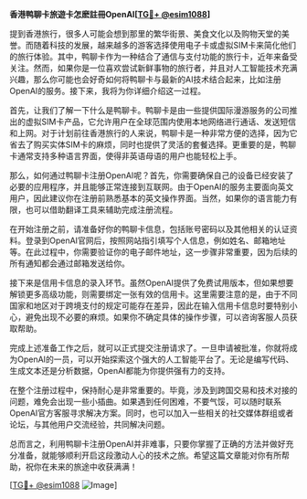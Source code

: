 **香港鸭聊卡旅遊卡怎麽註冊OpenAI[[TG💪+ @esim1088](https://t.me/s/esim1088)]**

提到香港旅行，很多人可能会想到那里的繁华街景、美食文化以及购物天堂的美誉。而随着科技的发展，越来越多的游客选择使用电子卡或虚拟SIM卡来简化他们的旅行体验。其中，鸭聊卡作为一种结合了通信与支付功能的旅行卡，近年来备受关注。然而，如果你是一位喜欢尝试新鲜事物的旅行者，并且对人工智能技术充满兴趣，那么你可能也会好奇如何将鸭聊卡与最新的AI技术结合起来，比如注册OpenAI的服务。接下来，我将为你详细介绍这一过程。

首先，让我们了解一下什么是鸭聊卡。鸭聊卡是由一些提供国际漫游服务的公司推出的虚拟SIM卡产品，它允许用户在全球范围内使用本地网络进行通话、发送短信和上网。对于计划前往香港旅行的人来说，鸭聊卡是一种非常方便的选择，因为它省去了购买实体SIM卡的麻烦，同时也提供了灵活的套餐选择。更重要的是，鸭聊卡通常支持多种语言界面，使得非英语母语的用户也能轻松上手。

那么，如何通过鸭聊卡注册OpenAI呢？首先，你需要确保自己的设备已经安装了必要的应用程序，并且能够正常连接到互联网。由于OpenAI的服务主要面向英文用户，因此建议你在注册前熟悉基本的英文操作界面。当然，如果你的语言能力有限，也可以借助翻译工具来辅助完成注册流程。

在开始注册之前，请准备好你的鸭聊卡信息，包括账号密码以及其他相关的认证资料。登录到OpenAI官网后，按照网站指引填写个人信息，例如姓名、邮箱地址等。在此过程中，你需要验证你的电子邮件地址，这一步骤非常重要，因为后续的所有通知都会通过邮箱发送给你。

接下来是信用卡信息的录入环节。虽然OpenAI提供了免费试用版本，但如果想要解锁更多高级功能，则需要绑定一张有效的信用卡。这里需要注意的是，由于不同国家和地区对于跨境支付的规定可能存在差异，因此在输入信用卡信息时要特别小心，避免出现不必要的麻烦。如果你不确定具体的操作步骤，可以咨询客服人员获取帮助。

完成上述准备工作之后，就可以正式提交注册请求了。一旦申请被批准，你就将成为OpenAI的一员，可以开始探索这个强大的人工智能平台了。无论是编写代码、生成文本还是分析数据，OpenAI都能为你提供强有力的支持。

在整个注册过程中，保持耐心是非常重要的。毕竟，涉及到跨国交易和技术对接的问题，难免会出现一些小插曲。如果遇到任何困难，不要气馁，可以随时联系OpenAI官方客服寻求解决方案。同时，也可以加入一些相关的社交媒体群组或者论坛，与其他用户交流经验，共同解决问题。

总而言之，利用鸭聊卡注册OpenAI并非难事，只要你掌握了正确的方法并做好充分准备，就能够顺利开启这段激动人心的技术之旅。希望这篇文章能对你有所帮助，祝你在未来的旅途中收获满满！

[[TG💪+ @esim1088](https://t.me/s/esim1088) ![Image](https://i.postimg.cc/4NQfJmqS/Snipaste-2025-05-13-00-14-12.png)]